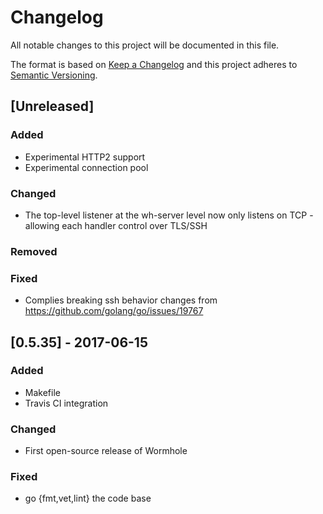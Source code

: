 # Changelog
All notable changes to this project will be documented in this file.

The format is based on [Keep a Changelog](http://keepachangelog.com/)
and this project adheres to [Semantic Versioning](http://semver.org/).

## [Unreleased]
### Added
* Experimental HTTP2 support
* Experimental connection pool

### Changed
* The top-level listener at the wh-server level now only listens on TCP - allowing each handler control over TLS/SSH

### Removed

### Fixed
* Complies breaking ssh behavior changes from https://github.com/golang/go/issues/19767

## [0.5.35] - 2017-06-15
### Added
- Makefile
- Travis CI integration

### Changed
- First open-source release of Wormhole

### Fixed
- go {fmt,vet,lint} the code base
